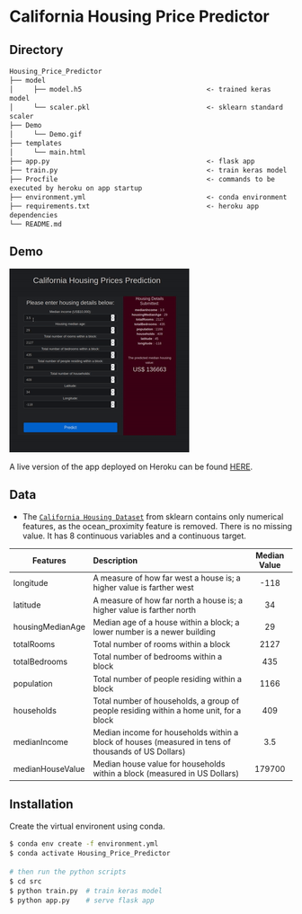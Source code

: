 # California Housing Price Predictor

## Directory

```
Housing_Price_Predictor
├── model                                         
│     ├── model.h5                               <- trained keras model  
│     └── scaler.pkl                             <- sklearn standard scaler
├── Demo                                         
│     └── Demo.gif 
├── templates                               
│     └── main.html
├── app.py                                       <- flask app                                    
├── train.py                                     <- train keras model
├── Procfile                                     <- commands to be executed by heroku on app startup 
├── environment.yml                              <- conda environment 
├── requirements.txt                             <- heroku app dependencies  
└── README.md
```
## Demo

![Demo](Demo/demo.gif)


A live version of the app deployed on Heroku can be found [HERE](https://california-housing-predict.herokuapp.com/).

## Data

* The [`California Housing Dataset`](https://scikit-learn.org/stable/datasets/index.html#california-housing-dataset) from sklearn 
contains only numerical features, as the ocean_proximity feature is removed. There is no missing value. It has 8 continuous variables and a continuous target.



| Features      | Description   | Median Value   | 
| ------------- |:-------------|:-------------:|
| longitude     | A measure of how far west a house is; a higher value is farther west | -118|
| latitude      | A measure of how far north a house is; a higher value is farther north     |34 |  
| housingMedianAge | Median age of a house within a block; a lower number is a newer building      | 29|
| totalRooms     | Total number of rooms within a block | 2127 |
| totalBedrooms     | Total number of bedrooms within a block     | 435|  
| population | Total number of people residing within a block      | 1166|  
| households     | Total number of households, a group of people residing within a home unit, for a block |409 | 
| medianIncome      | Median income for households within a block of houses (measured in tens of thousands of US Dollars)     | 3.5 |
| medianHouseValue | Median house value for households within a block (measured in US Dollars)     |179700 |   

## Installation

Create the virtual environent using conda. 

```bash
$ conda env create -f environment.yml
$ conda activate Housing_Price_Predictor

# then run the python scripts
$ cd src
$ python train.py  # train keras model
$ python app.py    # serve flask app
```



